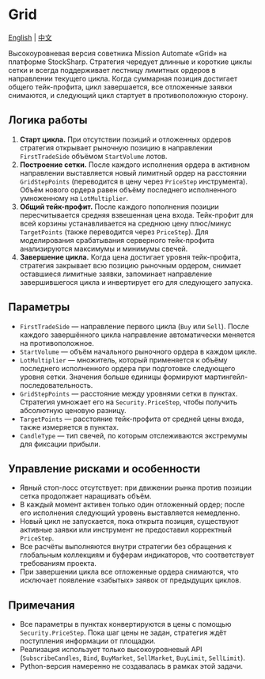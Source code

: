 # Grid
[English](README.md) | [中文](README_cn.md)

Высокоуровневая версия советника Mission Automate «Grid» на платформе StockSharp. Стратегия чередует длинные и короткие циклы сетки и всегда поддерживает лестницу лимитных ордеров в направлении текущего цикла. Когда суммарная позиция достигает общего тейк-профита, цикл завершается, все отложенные заявки снимаются, и следующий цикл стартует в противоположную сторону.

## Логика работы
1. **Старт цикла.** При отсутствии позиций и отложенных ордеров стратегия открывает рыночную позицию в направлении `FirstTradeSide` объёмом `StartVolume` лотов.
2. **Построение сетки.** После каждого исполнения ордера в активном направлении выставляется новый лимитный ордер на расстоянии `GridStepPoints` (переводится в цену через `PriceStep` инструмента). Объём нового ордера равен объёму последнего исполненного умноженному на `LotMultiplier`.
3. **Общий тейк-профит.** После каждого пополнения позиции пересчитывается средняя взвешенная цена входа. Тейк-профит для всей корзины устанавливается на среднюю цену плюс/минус `TargetPoints` (также переводится через `PriceStep`). Для моделирования срабатывания серверного тейк-профита анализируются максимумы и минимумы свечей.
4. **Завершение цикла.** Когда цена достигает уровня тейк-профита, стратегия закрывает всю позицию рыночным ордером, снимает оставшиеся лимитные заявки, запоминает направление завершившегося цикла и инвертирует его для следующего запуска.

## Параметры
- `FirstTradeSide` — направление первого цикла (`Buy` или `Sell`). После каждого завершённого цикла направление автоматически меняется на противоположное.
- `StartVolume` — объём начального рыночного ордера в каждом цикле.
- `LotMultiplier` — множитель, который применяется к объёму последнего исполненного ордера при подготовке следующего уровня сетки. Значения больше единицы формируют мартингейл-последовательность.
- `GridStepPoints` — расстояние между уровнями сетки в пунктах. Стратегия умножает его на `Security.PriceStep`, чтобы получить абсолютную ценовую разницу.
- `TargetPoints` — расстояние тейк-профита от средней цены входа, также измеряется в пунктах.
- `CandleType` — тип свечей, по которым отслеживаются экстремумы для фиксации прибыли.

## Управление рисками и особенности
- Явный стоп-лосс отсутствует: при движении рынка против позиции сетка продолжает наращивать объём.
- В каждый момент активен только один отложенный ордер; после его исполнения следующий уровень выставляется немедленно.
- Новый цикл не запускается, пока открыта позиция, существуют активные заявки или инструмент не предоставил корректный `PriceStep`.
- Все расчёты выполняются внутри стратегии без обращения к глобальным коллекциям и буферам индикаторов, что соответствует требованиям проекта.
- При завершении цикла все отложенные ордера снимаются, что исключает появление «забытых» заявок от предыдущих циклов.

## Примечания
- Все параметры в пунктах конвертируются в цены с помощью `Security.PriceStep`. Пока шаг цены не задан, стратегия ждёт поступления информации от площадки.
- Реализация использует только высокоуровневый API (`SubscribeCandles`, `Bind`, `BuyMarket`, `SellMarket`, `BuyLimit`, `SellLimit`).
- Python-версия намеренно не создавалась в рамках этой задачи.
